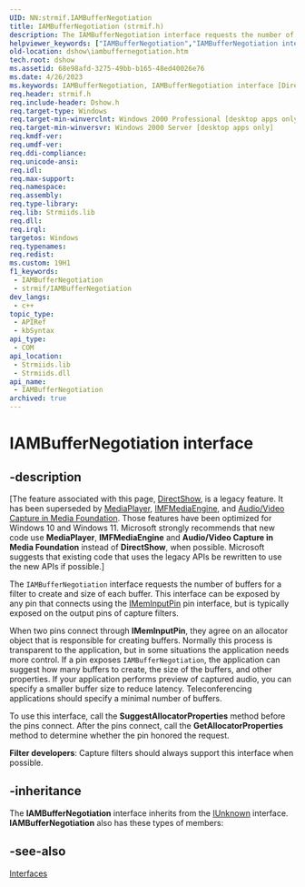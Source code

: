 ```yaml
---
UID: NN:strmif.IAMBufferNegotiation
title: IAMBufferNegotiation (strmif.h)
description: The IAMBufferNegotiation interface requests the number of buffers for a filter to create and size of each buffer.
helpviewer_keywords: ["IAMBufferNegotiation","IAMBufferNegotiation interface [DirectShow]","IAMBufferNegotiation interface [DirectShow]","described","IAMBufferNegotiationInterface","dshow.iambuffernegotiation","strmif/IAMBufferNegotiation"]
old-location: dshow\iambuffernegotiation.htm
tech.root: dshow
ms.assetid: 68e98afd-3275-49bb-b165-48ed40026e76
ms.date: 4/26/2023
ms.keywords: IAMBufferNegotiation, IAMBufferNegotiation interface [DirectShow], IAMBufferNegotiation interface [DirectShow],described, IAMBufferNegotiationInterface, dshow.iambuffernegotiation, strmif/IAMBufferNegotiation
req.header: strmif.h
req.include-header: Dshow.h
req.target-type: Windows
req.target-min-winverclnt: Windows 2000 Professional [desktop apps only]
req.target-min-winversvr: Windows 2000 Server [desktop apps only]
req.kmdf-ver: 
req.umdf-ver: 
req.ddi-compliance: 
req.unicode-ansi: 
req.idl: 
req.max-support: 
req.namespace: 
req.assembly: 
req.type-library: 
req.lib: Strmiids.lib
req.dll: 
req.irql: 
targetos: Windows
req.typenames: 
req.redist: 
ms.custom: 19H1
f1_keywords:
 - IAMBufferNegotiation
 - strmif/IAMBufferNegotiation
dev_langs:
 - c++
topic_type:
 - APIRef
 - kbSyntax
api_type:
 - COM
api_location:
 - Strmiids.lib
 - Strmiids.dll
api_name:
 - IAMBufferNegotiation
archived: true
---
```


# IAMBufferNegotiation interface


## -description

\[The feature associated with this page, [DirectShow](/windows/win32/directshow/directshow), is a legacy feature. It has been superseded by [MediaPlayer](/uwp/api/Windows.Media.Playback.MediaPlayer), [IMFMediaEngine](/windows/win32/api/mfmediaengine/nn-mfmediaengine-imfmediaengine), and [Audio/Video Capture in Media Foundation](/windows/win32/medfound/audio-video-capture-in-media-foundation). Those features have been optimized for Windows 10 and Windows 11. Microsoft strongly recommends that new code use **MediaPlayer**, **IMFMediaEngine** and **Audio/Video Capture in Media Foundation** instead of **DirectShow**, when possible. Microsoft suggests that existing code that uses the legacy APIs be rewritten to use the new APIs if possible.\]

The <code>IAMBufferNegotiation</code> interface requests the number of buffers for a filter to create and size of each buffer. This interface can be exposed by any pin that connects using the <a href="/windows/desktop/api/strmif/nn-strmif-imeminputpin">IMemInputPin</a> pin interface, but is typically exposed on the output pins of capture filters.

When two pins connect through <b>IMemInputPin</b>, they agree on an allocator object that is responsible for creating buffers. Normally this process is transparent to the application, but in some situations the application needs more control. If a pin exposes <code>IAMBufferNegotiation</code>, the application can suggest how many buffers to create, the size of the buffers, and other properties. If your application performs preview of captured audio, you can specify a smaller buffer size to reduce latency. Teleconferencing applications should specify a minimal number of buffers.

To use this interface, call the <b>SuggestAllocatorProperties</b> method before the pins connect. After the pins connect, call the <b>GetAllocatorProperties</b> method to determine whether the pin honored the request.

<b>Filter developers</b>: Capture filters should always support this interface when possible.

## -inheritance

The <b>IAMBufferNegotiation</b> interface inherits from the <a href="/windows/desktop/api/unknwn/nn-unknwn-iunknown">IUnknown</a> interface. <b>IAMBufferNegotiation</b> also has these types of members:

## -see-also

<a href="/windows/desktop/DirectShow/interfaces">Interfaces</a>
